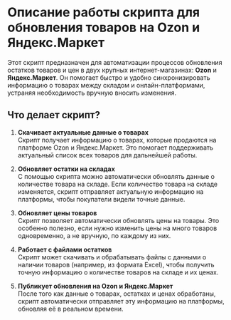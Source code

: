 # Описание работы скрипта для обновления товаров на Ozon и Яндекс.Маркет

Этот скрипт предназначен для автоматизации процессов обновления остатков товаров и цен в двух крупных интернет-магазинах: **Ozon** и **Яндекс.Маркет**. Он помогает быстро и удобно синхронизировать информацию о товарах между складом и онлайн-платформами, устраняя необходимость вручную вносить изменения.

## Что делает скрипт?

1. **Скачивает актуальные данные о товарах**  
   Скрипт получает информацию о товарах, которые продаются на платформе Ozon и Яндекс.Маркет. Это помогает поддерживать актуальный список всех товаров для дальнейшей работы.

2. **Обновляет остатки на складах**  
   С помощью скрипта можно автоматически обновлять данные о количестве товара на складе. Если количество товара на складе изменяется, скрипт отправляет актуальную информацию на платформы, чтобы покупатели видели точные данные.

3. **Обновляет цены товаров**  
   Скрипт позволяет автоматически обновлять цены на товары. Это особенно полезно, если нужно изменить цены на много товаров одновременно, а не вручную, по каждому из них.

4. **Работает с файлами остатков**  
   Скрипт может скачивать и обрабатывать файлы с данными о наличии товаров (например, из формата Excel), чтобы получить точную информацию о количестве товаров на складе и их ценах.

5. **Публикует обновления на Ozon и Яндекс.Маркет**  
   После того как данные о товарах, остатках и ценах обработаны, скрипт автоматически отправляет эту информацию на платформы, обновляя её в реальном времени.
